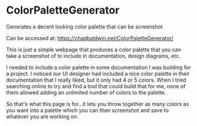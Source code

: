 # ColorPaletteGenerator
Generates a decent looking color palette that can be screenshot

Can be accessed at:
https://chadbaldwin.net/ColorPaletteGenerator/

This is just a simple webpage that produces a color palette that you can take a screenshot of to include in documentation, design diagrams, etc.

I needed to include a color palette in some documentation I was building for a project. I noticed our UI designer had included a nice color palette in their documentation that I really liked, but it only had 4 or 5 colors. When I tried searching online to try and find a tool that could build that for me, none of them allowed adding an unlimited number of colors to the palette.

So that's what this page is for...it lets you throw together as many colors as you want into a palette which you can then screenshot and save to whatever you are working on.
